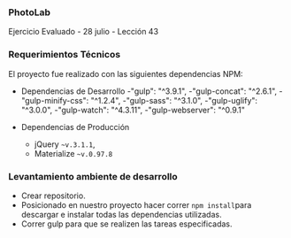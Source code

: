 ### PhotoLab
Ejercicio Evaluado - 28 julio - Lección 43


### Requerimientos Técnicos

El proyecto fue realizado con las siguientes dependencias NPM:

+ Dependencias de Desarrollo 
    -"gulp": "^3.9.1",
    -"gulp-concat": "^2.6.1",
    -"gulp-minify-css": "^1.2.4",
    -"gulp-sass": "^3.1.0",
    -"gulp-uglify": "^3.0.0",
    -"gulp-watch": "^4.3.11",
    -"gulp-webserver": "^0.9.1"

+ Dependencias de Producción 
  - jQuery `~v.3.1.1`,
  - Materialize `~v.0.97.8`

### Levantamiento ambiente de desarrollo

+ Crear repositorio.
+ Posicionado en nuestro proyecto hacer correr `npm install`para descargar e instalar todas las dependencias utilizadas.
+ Correr gulp para que se realizen las tareas especificadas.
